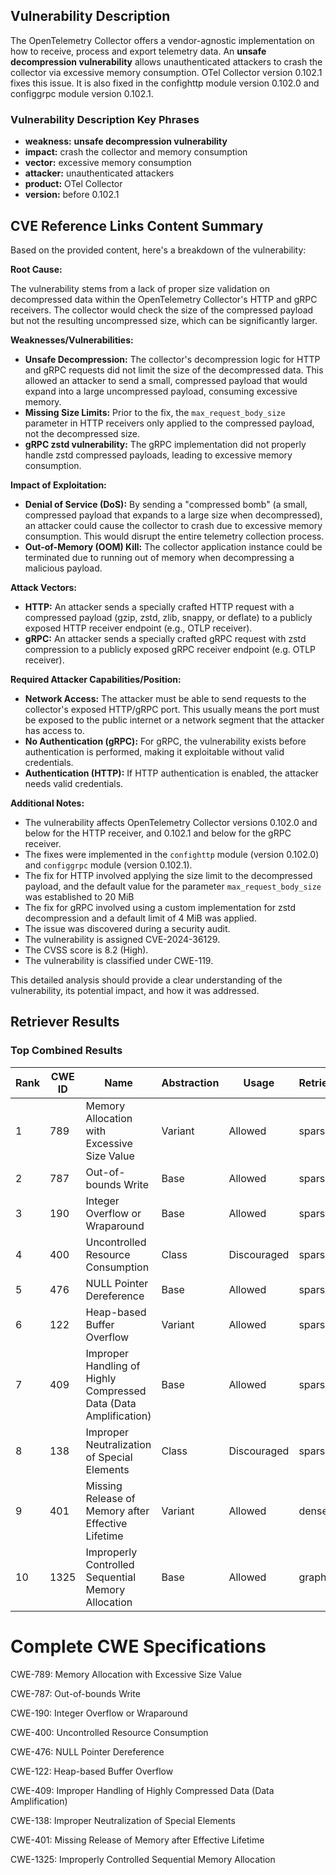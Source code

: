 ## Vulnerability Description
The OpenTelemetry Collector offers a vendor-agnostic implementation on how to receive, process and export telemetry data. An **unsafe decompression vulnerability** allows unauthenticated attackers to crash the collector via excessive memory consumption. OTel Collector version 0.102.1 fixes this issue. It is also fixed in the confighttp module version 0.102.0 and configgrpc module version 0.102.1.

### Vulnerability Description Key Phrases
- **weakness:** **unsafe decompression vulnerability**
- **impact:** crash the collector and memory consumption
- **vector:** excessive memory consumption
- **attacker:** unauthenticated attackers
- **product:** OTel Collector
- **version:** before 0.102.1

## CVE Reference Links Content Summary
Based on the provided content, here's a breakdown of the vulnerability:

**Root Cause:**

The vulnerability stems from a lack of proper size validation on decompressed data within the OpenTelemetry Collector's HTTP and gRPC receivers. The collector would check the size of the compressed payload but not the resulting uncompressed size, which can be significantly larger.

**Weaknesses/Vulnerabilities:**

*   **Unsafe Decompression:** The collector's decompression logic for HTTP and gRPC requests did not limit the size of the decompressed data. This allowed an attacker to send a small, compressed payload that would expand into a large uncompressed payload, consuming excessive memory.
*   **Missing Size Limits:** Prior to the fix, the `max_request_body_size` parameter in HTTP receivers only applied to the compressed payload, not the decompressed size.
*   **gRPC zstd vulnerability:** The gRPC implementation did not properly handle zstd compressed payloads, leading to excessive memory consumption.

**Impact of Exploitation:**

*   **Denial of Service (DoS):** By sending a "compressed bomb" (a small, compressed payload that expands to a large size when decompressed), an attacker could cause the collector to crash due to excessive memory consumption. This would disrupt the entire telemetry collection process.
*   **Out-of-Memory (OOM) Kill:** The collector application instance could be terminated due to running out of memory when decompressing a malicious payload.

**Attack Vectors:**

*   **HTTP:** An attacker sends a specially crafted HTTP request with a compressed payload (gzip, zstd, zlib, snappy, or deflate) to a publicly exposed HTTP receiver endpoint (e.g., OTLP receiver).
*   **gRPC:** An attacker sends a specially crafted gRPC request with zstd compression to a publicly exposed gRPC receiver endpoint (e.g. OTLP receiver).

**Required Attacker Capabilities/Position:**

*   **Network Access:** The attacker must be able to send requests to the collector's exposed HTTP/gRPC port. This usually means the port must be exposed to the public internet or a network segment that the attacker has access to.
*   **No Authentication (gRPC):** For gRPC, the vulnerability exists before authentication is performed, making it exploitable without valid credentials.
*   **Authentication (HTTP):** If HTTP authentication is enabled, the attacker needs valid credentials.

**Additional Notes:**

*   The vulnerability affects OpenTelemetry Collector versions 0.102.0 and below for the HTTP receiver, and 0.102.1 and below for the gRPC receiver.
*   The fixes were implemented in the `confighttp` module (version 0.102.0) and `configgrpc` module (version 0.102.1).
*   The fix for HTTP involved applying the size limit to the decompressed payload, and the default value for the parameter `max_request_body_size` was established to 20 MiB
*   The fix for gRPC involved using a custom implementation for zstd decompression and a default limit of 4 MiB was applied.
*   The issue was discovered during a security audit.
*   The vulnerability is assigned CVE-2024-36129.
*   The CVSS score is 8.2 (High).
*   The vulnerability is classified under CWE-119.

This detailed analysis should provide a clear understanding of the vulnerability, its potential impact, and how it was addressed.

## Retriever Results

### Top Combined Results

| Rank | CWE ID | Name | Abstraction | Usage  | Retrievers | Individual Scores |
|------|--------|------|-------------|-------|------------|-------------------|
| 1 | 789 | Memory Allocation with Excessive Size Value | Variant | Allowed | sparse | 0.276 |
| 2 | 787 | Out-of-bounds Write | Base | Allowed | sparse | 0.264 |
| 3 | 190 | Integer Overflow or Wraparound | Base | Allowed | sparse | 0.248 |
| 4 | 400 | Uncontrolled Resource Consumption | Class | Discouraged | sparse | 0.247 |
| 5 | 476 | NULL Pointer Dereference | Base | Allowed | sparse | 0.244 |
| 6 | 122 | Heap-based Buffer Overflow | Variant | Allowed | sparse | 0.244 |
| 7 | 409 | Improper Handling of Highly Compressed Data (Data Amplification) | Base | Allowed | sparse | 0.237 |
| 8 | 138 | Improper Neutralization of Special Elements | Class | Discouraged | sparse | 0.237 |
| 9 | 401 | Missing Release of Memory after Effective Lifetime | Variant | Allowed | dense | 0.468 |
| 10 | 1325 | Improperly Controlled Sequential Memory Allocation | Base | Allowed | graph | 0.004 |



# Complete CWE Specifications

CWE-789: Memory Allocation with Excessive Size Value

CWE-787: Out-of-bounds Write

CWE-190: Integer Overflow or Wraparound

CWE-400: Uncontrolled Resource Consumption

CWE-476: NULL Pointer Dereference

CWE-122: Heap-based Buffer Overflow

CWE-409: Improper Handling of Highly Compressed Data (Data Amplification)

CWE-138: Improper Neutralization of Special Elements

CWE-401: Missing Release of Memory after Effective Lifetime

CWE-1325: Improperly Controlled Sequential Memory Allocation